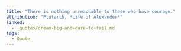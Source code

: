 ```yaml
---
title: "There is nothing unreachable to those who have courage."
attribution: "Plutarch, *Life of Alexander*"
linked:
  - _quotes/dream-big-and-dare-to-fail.md
tags:
  - Quote
---
```

